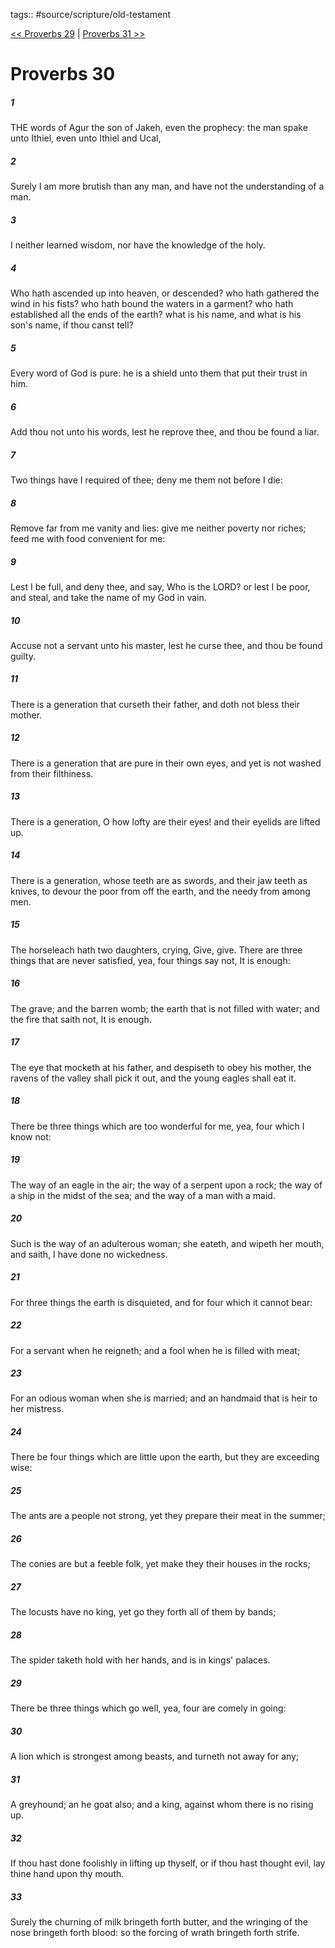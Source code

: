 tags:: #source/scripture/old-testament

[<< Proverbs 29](source/scripture/old-testament/20_Proverbs/Proverbs_29.md) | [Proverbs 31 >>](source/scripture/old-testament/20_Proverbs/Proverbs_31.md)

# Proverbs 30

##### 1

THE words of Agur the son of Jakeh, even the prophecy: the man spake unto Ithiel, even unto Ithiel and Ucal,

##### 2

Surely I am more brutish than any man, and have not the understanding of a man.

##### 3

I neither learned wisdom, nor have the knowledge of the holy.

##### 4

Who hath ascended up into heaven, or descended? who hath gathered the wind in his fists? who hath bound the waters in a garment? who hath established all the ends of the earth? what is his name, and what is his son's name, if thou canst tell?

##### 5

Every word of God is pure: he is a shield unto them that put their trust in him.

##### 6

Add thou not unto his words, lest he reprove thee, and thou be found a liar.

##### 7

Two things have I required of thee; deny me them not before I die:

##### 8

Remove far from me vanity and lies: give me neither poverty nor riches; feed me with food convenient for me:

##### 9

Lest I be full, and deny thee, and say, Who is the LORD? or lest I be poor, and steal, and take the name of my God in vain.

##### 10

Accuse not a servant unto his master, lest he curse thee, and thou be found guilty.

##### 11

There is a generation that curseth their father, and doth not bless their mother.

##### 12

There is a generation that are pure in their own eyes, and yet is not washed from their filthiness.

##### 13

There is a generation, O how lofty are their eyes! and their eyelids are lifted up.

##### 14

There is a generation, whose teeth are as swords, and their jaw teeth as knives, to devour the poor from off the earth, and the needy from among men.

##### 15

The horseleach hath two daughters, crying, Give, give. There are three things that are never satisfied, yea, four things say not, It is enough:

##### 16

The grave; and the barren womb; the earth that is not filled with water; and the fire that saith not, It is enough.

##### 17

The eye that mocketh at his father, and despiseth to obey his mother, the ravens of the valley shall pick it out, and the young eagles shall eat it.

##### 18

There be three things which are too wonderful for me, yea, four which I know not:

##### 19

The way of an eagle in the air; the way of a serpent upon a rock; the way of a ship in the midst of the sea; and the way of a man with a maid.

##### 20

Such is the way of an adulterous woman; she eateth, and wipeth her mouth, and saith, I have done no wickedness.

##### 21

For three things the earth is disquieted, and for four which it cannot bear:

##### 22

For a servant when he reigneth; and a fool when he is filled with meat;

##### 23

For an odious woman when she is married; and an handmaid that is heir to her mistress.

##### 24

There be four things which are little upon the earth, but they are exceeding wise:

##### 25

The ants are a people not strong, yet they prepare their meat in the summer;

##### 26

The conies are but a feeble folk, yet make they their houses in the rocks;

##### 27

The locusts have no king, yet go they forth all of them by bands;

##### 28

The spider taketh hold with her hands, and is in kings' palaces.

##### 29

There be three things which go well, yea, four are comely in going:

##### 30

A lion which is strongest among beasts, and turneth not away for any;

##### 31

A greyhound; an he goat also; and a king, against whom there is no rising up.

##### 32

If thou hast done foolishly in lifting up thyself, or if thou hast thought evil, lay thine hand upon thy mouth.

##### 33

Surely the churning of milk bringeth forth butter, and the wringing of the nose bringeth forth blood: so the forcing of wrath bringeth forth strife.
